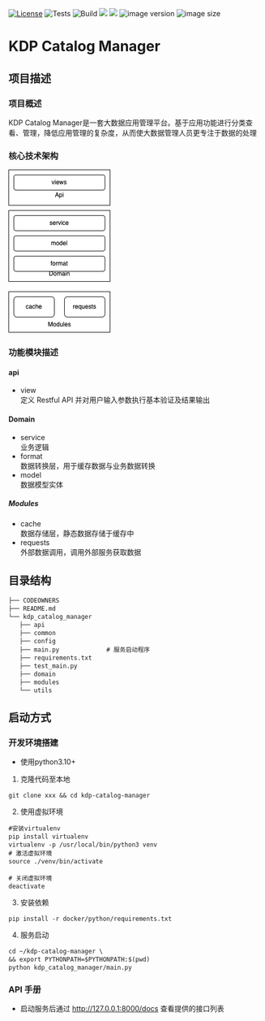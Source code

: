 [![License](https://img.shields.io/badge/License-Apache_2.0-blue.svg)](https://opensource.org/licenses/Apache-2.0)
![Tests](https://github.com/linktimecloud/kdp-catalog-manager/actions/workflows/unit-test.yml/badge.svg)
![Build](https://github.com/linktimecloud/kdp-catalog-manager/actions/workflows/ci-build.yml/badge.svg)
![](https://img.shields.io/badge/python-3.10.13-green)
![](https://img.shields.io/badge/fastapi-0.110.0-green)
![image version](https://img.shields.io/docker/v/linktimecloud/kdp-catalog-manager)
![image size](https://img.shields.io/docker/image-size/linktimecloud/kdp-catalog-manager)


# KDP Catalog Manager

## 项目描述

### 项目概述
KDP Catalog Manager是一套大数据应用管理平台。基于应用功能进行分类查看、管理，降低应用管理的复杂度，从而使大数据管理人员更专注于数据的处理

### 核心技术架构
![kdp-catalog-manager](kdp-catalog-manager.png)



### 功能模块描述

#### api
* view  
定义 Restful API 并对用户输入参数执行基本验证及结果输出

#### Domain
* service  
业务逻辑
* format  
数据转换层，用于缓存数据与业务数据转换
* model  
数据模型实体


##### Modules
* cache  
数据存储层，静态数据存储于缓存中
* requests  
外部数据调用，调用外部服务获取数据


## 目录结构
```shell
├── CODEOWNERS
├── README.md
└── kdp_catalog_manager
   ├── api
   ├── common
   ├── config
   ├── main.py             # 服务启动程序
   ├── requirements.txt
   ├── test_main.py
   ├── domain
   ├── modules
   └── utils
```

## 启动方式

### 开发环境搭建
* 使用python3.10+

1. 克隆代码至本地
```shell
git clone xxx && cd kdp-catalog-manager
```

2. 使用虚拟环境
```shell
#安装virtualenv
pip install virtualenv
virtualenv -p /usr/local/bin/python3 venv
# 激活虚拟环境
source ./venv/bin/activate

# 关闭虚拟环境
deactivate
```

3. 安装依赖
```shell
pip install -r docker/python/requirements.txt
```

4. 服务启动
```shell
cd ~/kdp-catalog-manager \
&& export PYTHONPATH=$PYTHONPATH:$(pwd)
python kdp_catalog_manager/main.py

```

### API 手册
* 启动服务后通过 http://127.0.0.1:8000/docs 查看提供的接口列表